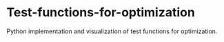 # Test-functions-for-optimization
Python implementation and visualization of test functions for optimization.
